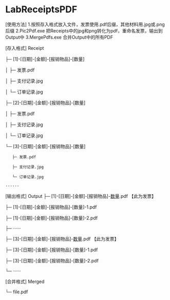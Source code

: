 # LabReceiptsPDF
[使用方法]
1.按照存入格式放入文件，发票使用.pdf后缀，其他材料用.jpg或.png后缀
2.Pic2Pdf.exe   把Receipts中的jpg和png转化为pdf，重命名发票，输出到Output中
3.MergePdfs.exe 合并Output中的所有PDF

[存入格式]
Receipt

├─ [1]-[日期]-[金额]-[报销物品]-[数量]

│    ├─ 发票.pdf

│    ├─ 支付记录.jpg

│    └─ 订单记录.jpg

├─ [2]-[日期]-[金额]-[报销物品]-[数量]

│    ├─ 发票.pdf

│    ├─ 支付记录.jpg

│    └─ 订单记录.jpg

└─ [3]-[日期]-[金额]-[报销物品]-[数量]

       ├─ 发票.pdf
       
       ├─ 支付记录.jpg
       
       └─ 订单记录.jpg
       
	······

[输出格式]
Output
├─ [1]-[日期]-[金额]-[报销物品]-[数量](1).pdf	【此为发票】

├─ [1]-[日期]-[金额]-[报销物品]-[数量]-1.pdf

├─ [1]-[日期]-[金额]-[报销物品]-[数量]-2.pdf

├─ ······

├─ [3]-[日期]-[金额]-[报销物品]-[数量](1).pdf	【此为发票】

├─ [3]-[日期]-[金额]-[报销物品]-[数量]-1.pdf

├─ [3]-[日期]-[金额]-[报销物品]-[数量]-2.pdf

└─ ······

[合并格式]
Merged

└─	file.pdf
